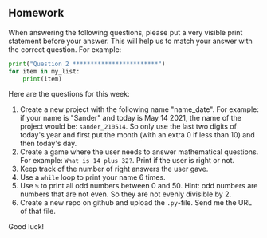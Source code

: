 Homework
-

When answering the following questions, please put a very visible print statement before your answer. This will help us to match your answer with the correct question. For example:

```Python
print("Question 2 ************************")
for item in my_list:
    print(item)
```

Here are the questions for this week:

1. Create a new project with the following name "name_date". For example: if your name is "Sander" and today is May 14 2021, the name of the project would be: `sander_210514`. So only use the last two digits of today's year and first put the month (with an extra 0 if less than 10) and then today's day.
1. Create a game where the user needs to answer mathematical questions. For example: `What is 14 plus 32?`. Print if the user is right or not.
1. Keep track of the number of right answers the user gave.
1. Use a `while` loop to print your name 6 times.
1. Use `%` to print all odd numbers between 0 and 50. Hint: odd numbers are numbers that are not even. So they are not evenly divisible by 2.
1. Create a new repo on github and upload the `.py`-file. Send me the URL of that file.

Good luck!
